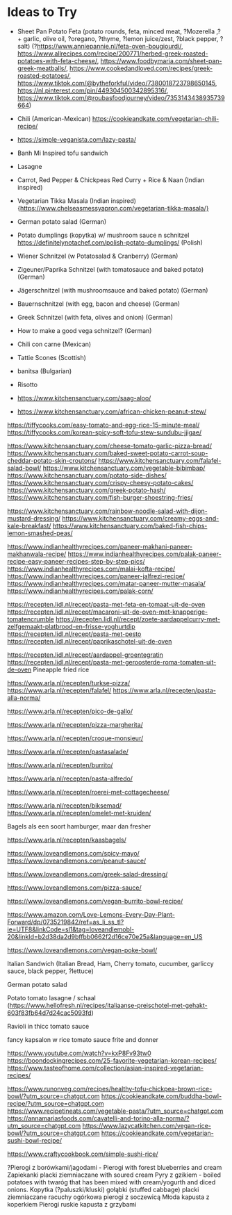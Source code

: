 # Ideas to Try

- Sheet Pan Potato Feta (potato rounds, feta, minced meat, ?Mozerella ,? + garlic, olive oil, ?oregano, ?thyme, ?lemon juice/zest, ?black pepper, ?salt) (?https://www.anniepannie.nl/feta-oven-bougiourdi/, https://www.allrecipes.com/recipe/200771/herbed-greek-roasted-potatoes-with-feta-cheese/, https://www.foodbymaria.com/sheet-pan-greek-meatballs/, https://www.cookedandloved.com/recipes/greek-roasted-potatoes/, https://www.tiktok.com/@bytheforkful/video/7380018723798650145, https://nl.pinterest.com/pin/449304500342895316/, https://www.tiktok.com/@roubasfoodjourney/video/7353143438935739664)

- Chili (American-Mexican)
https://cookieandkate.com/vegetarian-chili-recipe/

- https://simple-veganista.com/lazy-pasta/

- Banh Mi Inspired tofu sandwich



- Lasagne
- Carrot, Red Pepper & Chickpeas Red Curry + Rice & Naan (Indian inspired)
- Vegetarian Tikka Masala (Indian inspired)
{https://www.chelseasmessyapron.com/vegetarian-tikka-masala/}
- German potato salad (German)
- Potato dumplings (kopytka) w/ mushroom sauce n schnitzel 
https://definitelynotachef.com/polish-potato-dumplings/ (Polish)
- Wiener Schnitzel (w Potatosalad & Cranberry) (German)
- Zigeuner/Paprika Schnitzel (with tomatosauce and baked potato) (German)
- Jägerschnitzel (with mushroomsauce and baked potato) (German)
- Bauernschnitzel (with egg, bacon and cheese) (German)
- Greek Schnitzel (with feta, olives and onion) (German)
- How to make a good vega schnitzel? (German)
- Chili con carne (Mexican)
- Tattie Scones (Scottish)
- banitsa (Bulgarian)
- Risotto
- https://www.kitchensanctuary.com/saag-aloo/
- https://www.kitchensanctuary.com/african-chicken-peanut-stew/

https://tiffycooks.com/easy-tomato-and-egg-rice-15-minute-meal/
https://tiffycooks.com/korean-spicy-soft-tofu-stew-sundubu-jjigae/

https://www.kitchensanctuary.com/cheese-tomato-garlic-pizza-bread/
https://www.kitchensanctuary.com/baked-sweet-potato-carrot-soup-cheddar-potato-skin-croutons/
https://www.kitchensanctuary.com/falafel-salad-bowl/
https://www.kitchensanctuary.com/vegetable-bibimbap/
https://www.kitchensanctuary.com/potato-side-dishes/
https://www.kitchensanctuary.com/crispy-cheesy-potato-cakes/
https://www.kitchensanctuary.com/greek-potato-hash/
https://www.kitchensanctuary.com/fish-burger-shoestring-fries/

https://www.kitchensanctuary.com/rainbow-noodle-salad-with-dijon-mustard-dressing/
https://www.kitchensanctuary.com/creamy-eggs-and-kale-breakfast/
https://www.kitchensanctuary.com/baked-fish-chips-lemon-smashed-peas/

https://www.indianhealthyrecipes.com/paneer-makhani-paneer-makhanwala-recipe/
https://www.indianhealthyrecipes.com/palak-paneer-recipe-easy-paneer-recipes-step-by-step-pics/
https://www.indianhealthyrecipes.com/malai-kofta-recipe/
https://www.indianhealthyrecipes.com/paneer-jalfrezi-recipe/
https://www.indianhealthyrecipes.com/matar-paneer-mutter-masala/
https://www.indianhealthyrecipes.com/palak-corn/

https://recepten.lidl.nl/recept/pasta-met-feta-en-tomaat-uit-de-oven
https://recepten.lidl.nl/recept/macaroni-uit-de-oven-met-knapperige-tomatencrumble
https://recepten.lidl.nl/recept/zoete-aardappelcurry-met-zelfgemaakt-platbrood-en-frisse-yoghurtdip
https://recepten.lidl.nl/recept/pasta-met-pesto
https://recepten.lidl.nl/recept/paprikaschotel-uit-de-oven

https://recepten.lidl.nl/recept/aardappel-groentegratin
https://recepten.lidl.nl/recept/pasta-met-geroosterde-roma-tomaten-uit-de-oven
Pineapple fried rice 

https://www.arla.nl/recepten/turkse-pizza/
https://www.arla.nl/recepten/falafel/
https://www.arla.nl/recepten/pasta-alla-norma/

https://www.arla.nl/recepten/pico-de-gallo/

https://www.arla.nl/recepten/pizza-margherita/

https://www.arla.nl/recepten/croque-monsieur/

https://www.arla.nl/recepten/pastasalade/

https://www.arla.nl/recepten/burrito/

https://www.arla.nl/recepten/pasta-alfredo/

https://www.arla.nl/recepten/roerei-met-cottagecheese/

https://www.arla.nl/recepten/biksemad/
https://www.arla.nl/recepten/omelet-met-kruiden/

Bagels als een soort hamburger, maar dan fresher

https://www.arla.nl/recepten/kaasbagels/

https://www.loveandlemons.com/spicy-mayo/
https://www.loveandlemons.com/peanut-sauce/

https://www.loveandlemons.com/greek-salad-dressing/

https://www.loveandlemons.com/pizza-sauce/

https://www.loveandlemons.com/vegan-burrito-bowl-recipe/

https://www.amazon.com/Love-Lemons-Every-Day-Plant-Forward/dp/0735219842/ref=as_li_ss_tl?ie=UTF8&linkCode=sl1&tag=loveandlemobl-20&linkId=b2d38da2d9bffbb0662f2d16ce70e25a&language=en_US   

https://www.loveandlemons.com/vegan-poke-bowl/


Italian Sandwich (Italian Bread, Ham, Cherry tomato, cucumber, garliccy sauce, black pepper, ?lettuce)

German potato salad

Potato tomato lasagne / schaal (https://www.hellofresh.nl/recipes/italiaanse-preischotel-met-gehakt-603f83fb64d7d24cac5093fd)


Ravioli in thicc tomato sauce

fancy kapsalon w rice tomato sauce frite and donner

https://www.youtube.com/watch?v=kxP8Fv93tw0
https://boondockingrecipes.com/25-favorite-vegetarian-korean-recipes/
https://www.tasteofhome.com/collection/asian-inspired-vegetarian-recipes/

https://www.runonveg.com/recipes/healthy-tofu-chickpea-brown-rice-bowl/?utm_source=chatgpt.com
https://cookieandkate.com/buddha-bowl-recipe/?utm_source=chatgpt.com
https://www.recipetineats.com/vegetable-pasta/?utm_source=chatgpt.com
https://annamariasfoods.com/cavatelli-and-torino-alla-norma/?utm_source=chatgpt.com
https://www.lazycatkitchen.com/vegan-rice-bowl/?utm_source=chatgpt.com
https://cookieandkate.com/vegetarian-sushi-bowl-recipe/

https://www.craftycookbook.com/simple-sushi-rice/

?Pierogi z borówkami/jagodami - Pierogi with forest blueberries and cream 
Zapiekanki 
placki ziemniaczane with soured cream
Pyry z gzikiem - boiled potatoes with twaróg that has been mixed with cream/yogurth and diced onions. 
Kopytka (?paluszki/kluski)
gołąbki (stuffed cabbage)
placki ziemniaczane 
racuchy 
ogórkowa
pierogi z soczewicą
Młoda kapusta z koperkiem
Pierogi ruskie
kapusta z grzybami